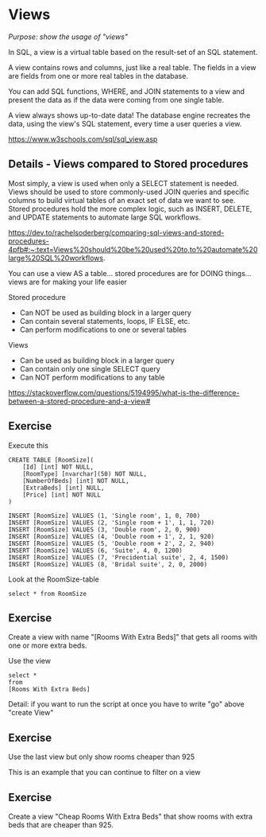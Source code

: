 # Views

*Purpose: show the usage of "views"*

In SQL, a view is a virtual table based on the result-set of an SQL statement.

A view contains rows and columns, just like a real table. The fields in a view are fields from one or more real tables in the database.

You can add SQL functions, WHERE, and JOIN statements to a view and present the data as if the data were coming from one single table.

A view always shows up-to-date data! The database engine recreates the data, using the view's SQL statement, every time a user queries a view.

https://www.w3schools.com/sql/sql_view.asp

## Details -  Views compared to Stored procedures

Most simply, a view is used when only a SELECT statement is needed. Views should be used to store commonly-used JOIN queries and specific columns to build virtual tables of an exact set of data we want to see. Stored procedures hold the more complex logic, such as INSERT, DELETE, and UPDATE statements to automate large SQL workflows.

https://dev.to/rachelsoderberg/comparing-sql-views-and-stored-procedures-4pfb#:~:text=Views%20should%20be%20used%20to,to%20automate%20large%20SQL%20workflows.

You can use a view AS a table... stored procedures are for DOING things... views are for making your life easier

Stored procedure
* Can NOT be used as building block in a larger query
* Can contain several statements, loops, IF ELSE, etc.
* Can perform modifications to one or several tables

Views
* Can be used as building block in a larger query
* Can contain only one single SELECT query
* Can NOT perform modifications to any table

https://stackoverflow.com/questions/5194995/what-is-the-difference-between-a-stored-procedure-and-a-view#

## Exercise

Execute this

	CREATE TABLE [RoomSize](
		[Id] [int] NOT NULL,
		[RoomType] [nvarchar](50) NOT NULL,
		[NumberOfBeds] [int] NOT NULL,
		[ExtraBeds] [int] NULL,
		[Price] [int] NOT NULL
	)

	INSERT [RoomSize] VALUES (1, 'Single room', 1, 0, 700)
	INSERT [RoomSize] VALUES (2, 'Single room + 1', 1, 1, 720)
	INSERT [RoomSize] VALUES (3, 'Double room', 2, 0, 900)
	INSERT [RoomSize] VALUES (4, 'Double room + 1', 2, 1, 920)
	INSERT [RoomSize] VALUES (5, 'Double room + 2', 2, 2, 940)
	INSERT [RoomSize] VALUES (6, 'Suite', 4, 0, 1200)
	INSERT [RoomSize] VALUES (7, 'Precidential suite', 2, 4, 1500)
	INSERT [RoomSize] VALUES (8, 'Bridal suite', 2, 0, 2000)

Look at the RoomSize-table

	select * from RoomSize

## Exercise

Create a view with name "[Rooms With Extra Beds]" that gets all rooms with one or more extra beds.

Use the view

	select * 
	from 
	[Rooms With Extra Beds]


Detail: if you want to run the script at once you have to write "go" above "create View"

## Exercise

Use the last view but only show rooms cheaper than 925

This is an example that you can continue to filter on a view

## Exercise

Create a view "Cheap Rooms With Extra Beds" that show rooms with extra beds that are cheaper than 925.

